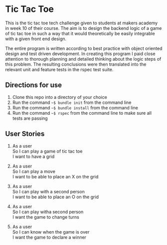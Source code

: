 # Tic Tac Toe

This is the tic tac toe tech challenge given to students at makers academy in week 10 of their course. The aim is to design the backend logic of a game of tic tac toe in such a way that it would theoretically be easily integrable with a given front end design.

The entire program is written according to best practice with object oriented design and test driven development. In creating this program I paid close attention to thorough planning and detailed thinking about the logic steps of this problem. The resulting conclusions were then translated into the relevant unit and feature tests in the rspec test suite.

## Directions for use

1. Clone this repo into a directory of your choice  
2. Run the command `~$ bundle init` from the command line  
3. Run the command `~$ bundle install` from the command line
4. Run the command `~$ rspec` from the command line to make sure all tests are passing  

## User Stories

1.  As a user  
    So I can play a game of tic tac toe  
    I want to have a grid

2.  As a user  
    So I can play a move  
    I want to be able to place an X on the grid  

3.  As a user  
    So I can play with a second person  
    I want to be able to place an O on the grid

4.  As a user  
    So I can play witha  second person  
    I want the game to change turns    

5.  As a user  
    So I can know when the game is over  
    I want the game to declare a winner  
